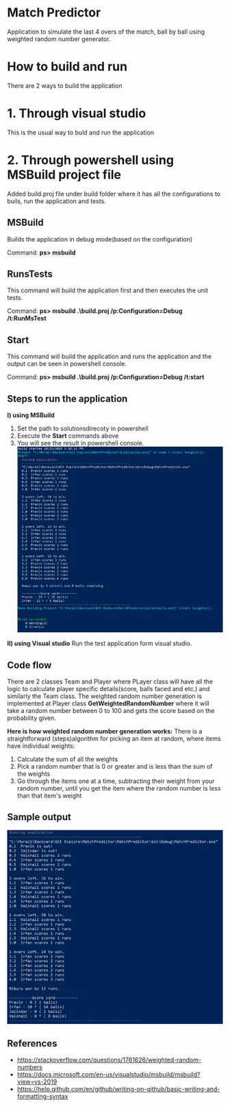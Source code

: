 # Match Predictor
Application to simulate the last 4 overs of the match, ball by ball using weighted random number generator.

# How to build and run
There are 2 ways to build the application
# 1. Through visual studio
   This is the usual way to buld and run the application
# 2. Through powershell using MSBuild project file
Added build.proj file under build folder where it has all the configurations to buils, run the application and tests.
## MSBuild
Builds the application in debug mode(based on the configuration)

Command: **ps> msbuild**

## RunsTests
This command will build the application first and then executes the unit tests.

Command: **ps> msbuild  .\build.proj /p:Configuration=Debug /t:RunMsTest**

## Start
This command will build the application and runs the application and the output can be seen in powershell console.

Command: **ps> msbuild  .\build.proj /p:Configuration=Debug /t:start**

## Steps to run the application
**I) using MSBuild**
1. Set the path to solutionsdirecoty in powershell
2. Execute the **Start** commands above
3. You will see the result in powershell console.
![alt tag](https://raw.githubusercontent.com/muralig056/MatchPredictor/master/resources/powershell-op.PNG)   

**II) using Visual studio**
Run the test application form visual studio.

## Code flow
There are 2 classes Team and Player where PLayer class will have all the logic to calculate player specific details(score, balls faced and etc.) and similarly the Team class.
The weighted random number generation is implemented at Player class **GetWeightedRandomNumber** where it will take a random number between 0 to 100 and gets the score based on the probability given.

**Here is how weighted random number generation works:**
There is a straightforward (steps)algorithm for picking an item at random, where items have individual weights:
1) Calculate the sum of all the weights
2) Pick a random number that is 0 or greater and is less than the sum of the weights
3) Go through the items one at a time, subtracting their weight from your random number, until you get the item where the random number is less than that item's weight

## Sample output
![alt tag](https://raw.githubusercontent.com/muralig056/MatchPredictor/master/resources/output.PNG)

## References
* https://stackoverflow.com/questions/1761626/weighted-random-numbers
* https://docs.microsoft.com/en-us/visualstudio/msbuild/msbuild?view=vs-2019
* https://help.github.com/en/github/writing-on-github/basic-writing-and-formatting-syntax
